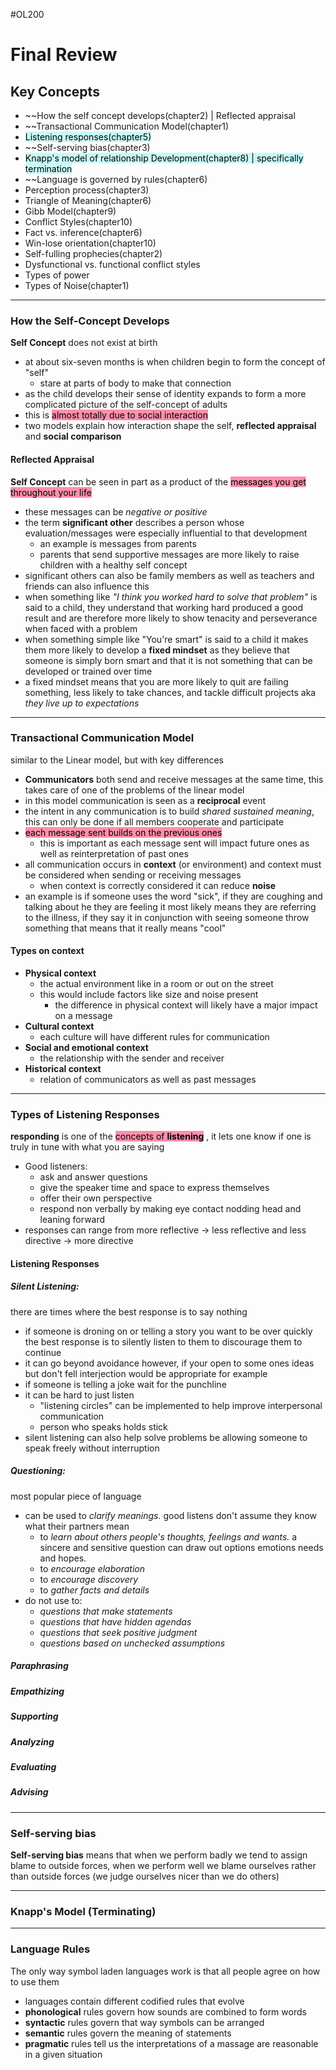 #OL200 

# Final Review

## Key Concepts

- ~~How the self concept develops(chapter2) | Reflected appraisal
- ~~Transactional Communication Model(chapter1)
- <mark style="background: #ABF7F7A6;">Listening responses(chapter5)</mark> 
- ~~Self-serving bias(chapter3)
- <mark style="background: #ABF7F7A6;">Knapp's model of relationship Development(chapter8) | specifically termination</mark> 
- ~~Language is governed by rules(chapter6)
- Perception process(chapter3)
- Triangle of Meaning(chapter6)
- Gibb Model(chapter9)
- Conflict Styles(chapter10)
-  Fact vs. inference(chapter6)
- Win-lose orientation(chapter10)
- Self-fulling prophecies(chapter2)
- Dysfunctional vs. functional conflict styles
- Types of power
- Types of Noise(chapter1)

---

### How the Self-Concept Develops

**Self Concept** does not exist at birth
- at about six-seven months is when children begin to form the concept of "self"
	- stare at parts of body to make that connection
- as the child develops their sense of identity expands to form a more complicated picture of the self-concept of adults
- this is <mark style="background: #FF5582A6;">almost totally due to social interaction</mark> 
- two models explain how interaction shape the self, **reflected appraisal** and **social comparison** 

#### Reflected Appraisal  

**Self Concept** can be seen in part as a product of the <mark style="background: #FF5582A6;">messages you get throughout your life</mark> 
- these messages can be *negative or positive*
- the term **significant other** describes a person whose evaluation/messages were especially influential to that development
	- an example is messages from parents
	- parents that send supportive messages are more likely to raise children with a healthy self concept
- significant others can also be family members as well as teachers and friends can also influence this
-  when something like *"I think you worked hard to solve that problem"* is said to a child, they understand that working hard produced a good result and are therefore more likely to show tenacity and perseverance when faced with a problem
- when something simple like "You're smart" is said to a child it makes them more likely to develop a **fixed mindset** as they believe that someone is simply born smart and that it is not something that can be developed or trained over time
- a fixed mindset means that you are more likely to quit are failing something, less likely to take chances, and tackle difficult projects aka *they live up to expectations*

---

### Transactional Communication Model

similar to the Linear model, but with key differences
- **Communicators** both send and receive messages at the same time, this takes care of one of the problems of the linear model
- in this model communication is seen as a **reciprocal** event
- the intent in any communication is to build *shared sustained meaning*, this can only be done if all members cooperate and participate
- <mark style="background: #FF5582A6;">each message sent builds on the previous ones</mark> 
	-   this is important as each message sent will impact future ones as well as reinterpretation of past ones
- all communication occurs in **context** (or environment) and context must be considered when sending or receiving messages
	- when context is correctly considered it can reduce **noise**
- an example is if someone uses the word "sick", if they are coughing and talking about he they are feeling it most likely means they are referring to the illness, if they say it in conjunction with seeing someone throw something that means that it really means "cool"

#### Types on context

- **Physical context**
	- the actual environment like in a room or out on the street
	- this would include factors like size and noise present
		- the difference in physical context will likely have a major impact on a message
- **Cultural context**
	- each culture will have different rules for communication
- **Social and emotional context**
	- the relationship with the sender and receiver
- **Historical context**
	- relation of communicators as well as past messages

---

### Types of Listening Responses

**responding** is one of the <mark style="background: #FF5582A6;">concepts of **listening**</mark> , it lets one know if one is truly in tune with what you are saying
- Good listeners:
	- ask and answer questions
	- give the speaker time and space to express themselves
	- offer their own perspective
	- respond non verbally by making eye contact nodding head and leaning forward
-  responses can range from more reflective -> less reflective and less directive -> more directive

#### Listening Responses

##### Silent Listening:

there are times where the best response is to say nothing
- if someone is droning on or telling a story you want to be over quickly the best response is to silently listen to them to discourage them to continue
- it can go beyond avoidance however, if your open to some ones ideas but don't fell interjection would be appropriate for example
- if someone is telling a joke wait for the punchline 
- it can be hard to just listen
	- "listening circles" can be implemented to help improve interpersonal communication
	-  person who speaks holds stick
- silent listening can also help solve problems be allowing someone to speak freely without interruption

##### Questioning:

most popular piece of language
- can be used to *clarify meanings.* good listens don't assume they know what their partners mean
	- to *learn about others people's thoughts, feelings and wants.* a sincere and sensitive question can draw out options emotions needs and hopes.
	-  to *encourage elaboration*
	- to *encourage discovery*
	- to *gather facts and details*
- do not use to:
	- *questions that make statements*
	- *questions that have hidden agendas*
	- *questions that seek positive judgment*
	- *questions based on unchecked assumptions*


##### Paraphrasing

##### Empathizing

##### Supporting

##### Analyzing

##### Evaluating

##### Advising

---

### Self-serving bias

**Self-serving bias** means that when we perform badly we tend to assign blame to outside forces, when we perform well we blame ourselves rather than outside forces (we judge ourselves nicer than we do others)

---

### Knapp's Model (Terminating)

---

### Language Rules

The only way symbol laden languages work is that all people agree on how to use them
- languages contain different codified rules that evolve
- **phonological** rules govern how sounds are combined to form words
- **syntactic** rules govern that way symbols can be arranged
- **semantic** rules govern the meaning of statements
- **pragmatic** rules tell us the interpretations of a massage are reasonable in a given situation 















